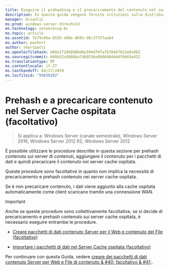 ```yaml
---
title: Eseguire il prehashing e il precaricamento del contenuto nel server della cache ospitata (facoltativo)
description: In questa guida vengono fornite istruzioni sulla distribuzione di BranchCache in modalità cache ospitata sul computer che eseguono Windows Server 2016 e Windows 10
manager: brianlic
ms.prod: windows-server-threshold
ms.technology: networking-bc
ms.topic: article
ms.assetid: 7e79c66a-8555-4d8e-8691-d6c37377aab4
ms.author: pashort
author: shortpatti
ms.openlocfilehash: b60a1f24b8988d6e394df0faf678467021e0c882
ms.sourcegitcommit: 0d0b32c8986ba7db9536e0b8648d4ddf9b03e452
ms.translationtype: MT
ms.contentlocale: it-IT
ms.lasthandoff: 04/17/2019
ms.locfileid: "59839392"
---
```

# <a name="prehash-and-preload-content-on-the-hosted-cache-server-optional"></a>Prehash e a precaricare contenuto nel Server Cache ospitata \(facoltativo\)

>Si applica a: Windows Server (canale semestrale), Windows Server 2016, Windows Server 2012 R2, Windows Server 2012

È possibile utilizzare le procedure descritte in questa sezione per prehash contenuto sui server di contenuti, aggiungere il contenuto per i pacchetti di dati e quindi precaricare il contenuto nei server cache ospitata. 

Queste procedure sono facoltative in quanto non implica la necessità di precaricamento e prehash contenuto nei server cache ospitata. 

Se è non precaricare contenuto, i dati viene aggiunto alla cache ospitata automaticamente come client scaricano tramite una connessione WAN.

>[!IMPORTANT]
>Anche se queste procedure sono collettivamente facoltative, se si decide di precaricamento e prehash contenuto sui server cache ospitata, è necessario eseguire entrambe le procedure.

- [Creare pacchetti di dati contenuto Server per il Web e contenuto del File &#40;facoltativo&#41;](8-Bc-Data-Packages.md)
  
- [Importare i pacchetti di dati nel Server Cache ospitata &#40;facoltativo&#41;](9-Bc-Import-Data.md)

Per continuare con questa Guida, vedere [creare dei pacchetti di dati contenuto Server per Web e File di contenuto & #40; facoltativo & #41;](8-Bc-Data-Packages.md).
